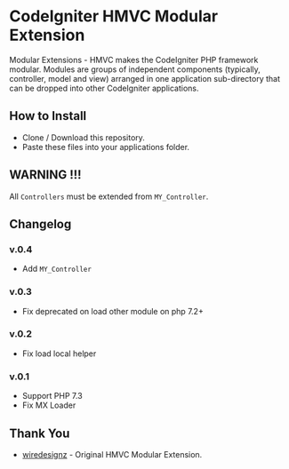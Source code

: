 # CodeIgniter HMVC Modular Extension


Modular Extensions - HMVC makes the CodeIgniter PHP framework modular. Modules are groups of independent components (typically, controller, model and view) arranged in one application sub-directory that can be dropped into other CodeIgniter applications.

## How to Install

- Clone / Download this repository.
- Paste these files into your applications folder.

## WARNING !!!
All `Controllers` must be extended from `MY_Controller`.



## Changelog

### v.0.4
- Add `MY_Controller`

### v.0.3
- Fix deprecated on load other module on php 7.2+

### v.0.2
- Fix load local helper

### v.0.1
- Support PHP 7.3
- Fix MX Loader


## Thank You
- [wiredesignz](https://bitbucket.org/wiredesignz/codeigniter-modular-extensions-hmvc/) - Original HMVC Modular Extension.
